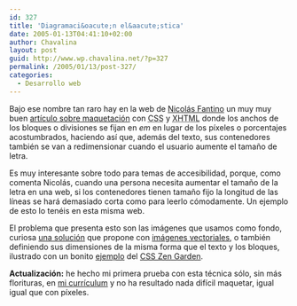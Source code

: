 ```yaml
---
id: 327
title: 'Diagramaci&oacute;n el&aacute;stica'
date: 2005-01-13T04:41:10+02:00
author: Chavalina
layout: post
guid: http://www.wp.chavalina.net/?p=327
permalink: /2005/01/13/post-327/
categories:
  - Desarrollo web
---
```

Bajo ese nombre tan raro hay en la web de <a href="http://www.100px.com/" target="_blank">Nicol&aacute;s Fantino</a> un muy muy buen <a href="http://www.100px.com/articulos/ni_fijo_ni_liquido_elastico/" target="_blank">art&iacute;culo sobre maquetaci&oacute;n</a> con <acronym title="Cascade Style Sheets">CSS</acronym> y <acronym title="eXtended HyperText Markup Language">XHTML</acronym> donde los anchos de los bloques o divisiones se fijan en _em_ en lugar de los p&iacute;xeles o porcentajes acostumbrados, haciendo as&iacute; que, adem&aacute;s del texto, sus contenedores tambi&eacute;n se van a redimensionar cuando el usuario aumente el tama&ntilde;o de letra.

Es muy interesante sobre todo para temas de accesibilidad, porque, como comenta Nicol&aacute;s, cuando una persona necesita aumentar el tama&ntilde;o de la letra en una web, si los contenedores tienen tama&ntilde;o fijo la longitud de las l&iacute;neas se har&aacute; demasiado corta como para leerlo c&oacute;modamente. Un ejemplo de esto lo ten&eacute;is en esta misma web.

El problema que presenta esto son las im&aacute;genes que usamos como fondo, curiosa <a href="http://www.100px.com/100logs/2005/01/#post-61" target="_blank">una soluci&oacute;n</a> que propone con <a href="http://w3.org/Graphics/SVG/" target="_blank">im&aacute;genes vectoriales</a>, o tambi&eacute;n definiendo sus dimensiones de la misma forma que el texto y los bloques, ilustrado con un bonito <a href="http://www.csszengarden.com/?cssfile=063%2F063%2Ecss" target="_blank">ejemplo</a> del <a href="http://www.csszengarden.com/" target="_blank">CSS Zen Garden</a>.

**Actualizaci&oacute;n:** he hecho mi primera prueba con esta t&eacute;cnica s&oacute;lo, sin m&aacute;s florituras, en <a href="http://www.chavalina.net/cv/" target="_blank">mi curr&iacute;culum</a> y no ha resultado nada dif&iacute;cil maquetar, igual igual que con p&iacute;xeles.
